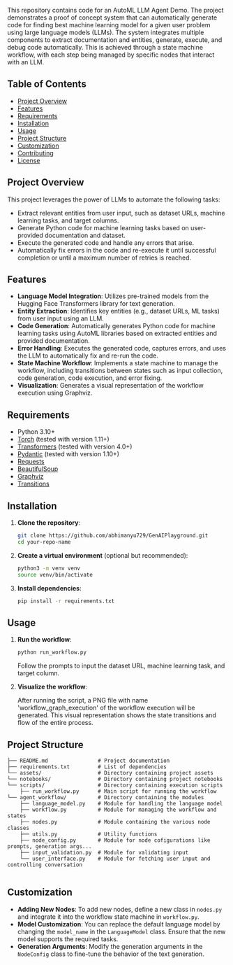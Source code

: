 This repository contains code for an AutoML LLM Agent Demo. The project demonstrates a proof of concept system that can automatically generate code for finding best machine learning model for a given user problem using large language models (LLMs). The system integrates multiple components to extract documentation and entities, generate, execute, and debug code automatically. This is achieved through a state machine workflow, with each step being managed by specific nodes that interact with an LLM.

## Table of Contents
- [Project Overview](#project-overview)
- [Features](#features)
- [Requirements](#requirements)
- [Installation](#installation)
- [Usage](#usage)
- [Project Structure](#project-structure)
- [Customization](#customization)
- [Contributing](#contributing)
- [License](#license)

## Project Overview

This project leverages the power of LLMs to automate the following tasks:
- Extract relevant entities from user input, such as dataset URLs, machine learning tasks, and target columns.
- Generate Python code for machine learning tasks based on user-provided documentation and dataset.
- Execute the generated code and handle any errors that arise.
- Automatically fix errors in the code and re-execute it until successful completion or until a maximum number of retries is reached.

## Features

- **Language Model Integration**: Utilizes pre-trained models from the Hugging Face Transformers library for text generation.
- **Entity Extraction**: Identifies key entities (e.g., dataset URLs, ML tasks) from user input using an LLM.
- **Code Generation**: Automatically generates Python code for machine learning tasks using AutoML libraries based on extracted entities and provided documentation.
- **Error Handling**: Executes the generated code, captures errors, and uses the LLM to automatically fix and re-run the code.
- **State Machine Workflow**: Implements a state machine to manage the workflow, including transitions between states such as input collection, code generation, code execution, and error fixing.
- **Visualization**: Generates a visual representation of the workflow execution using Graphviz.

## Requirements

- Python 3.10+
- [Torch](https://pytorch.org/) (tested with version 1.11+)
- [Transformers](https://huggingface.co/docs/transformers/index) (tested with version 4.0+)
- [Pydantic](https://pydantic-docs.helpmanual.io/) (tested with version 1.10+)
- [Requests](https://docs.python-requests.org/en/master/)
- [BeautifulSoup](https://www.crummy.com/software/BeautifulSoup/bs4/doc/)
- [Graphviz](https://graphviz.org/)
- [Transitions](https://github.com/pytransitions/transitions)

## Installation

1. **Clone the repository**:
    ```bash
    git clone https://github.com/abhimanyu729/GenAIPlayground.git
    cd your-repo-name
    ```

2. **Create a virtual environment** (optional but recommended):
    ```bash
    python3 -m venv venv
    source venv/bin/activate 
    ```

3. **Install dependencies**:
    ```bash
    pip install -r requirements.txt
    ```

## Usage

1. **Run the workflow**:
    ```bash
    python run_workflow.py
    ```
    Follow the prompts to input the dataset URL, machine learning task, and target column.

3. **Visualize the workflow**:

    After running the script, a PNG file with name 'workflow_graph_execution' of the workflow execution will be generated. This visual representation shows the state transitions and flow of the entire process.

## Project Structure

```
├── README.md                # Project documentation
├── requirements.txt         # List of dependencies
└── assets/                  # Directory containing project assets
└── notebooks/               # Directory containing project notebooks
└── scripts/                 # Directory containing execution scripts
    ├── run_workflow.py      # Main script for running the workflow
└── agent_workflow/          # Directory containing the modules
    ├── language_model.py    # Module for handling the language model
    ├── workflow.py          # Module for managing the workflow and states
    ├── nodes.py             # Module containing the various node classes
    ├── utils.py             # Utility functions
    ├── node_config.py       # Module for node cofigurations like prompts, generation args...
    ├── input_validation.py  # Module for validating input
    └── user_interface.py    # Module for fetching user input and controlling conversation
    
```

## Customization

- **Adding New Nodes**: To add new nodes, define a new class in `nodes.py` and integrate it into the workflow state machine in `workflow.py`.
- **Model Customization**: You can replace the default language model by changing the `model_name` in the `LanguageModel` class. Ensure that the new model supports the required tasks.
- **Generation Arguments**: Modify the generation arguments in the `NodeConfig` class to fine-tune the behavior of the text generation.